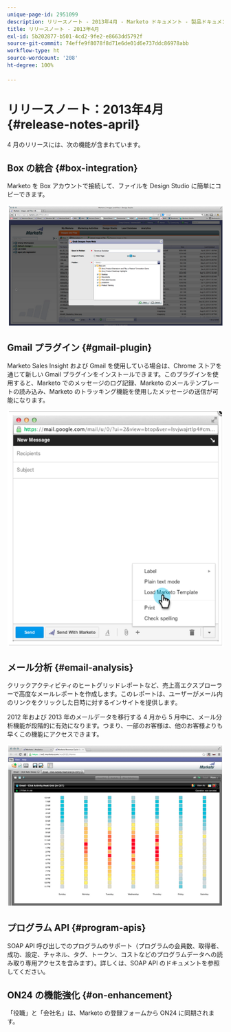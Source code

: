 ```yaml
---
unique-page-id: 2951099
description: リリースノート - 2013年4月 - Marketo ドキュメント - 製品ドキュメント
title: リリースノート - 2013年4月
exl-id: 5b202877-b501-4cd2-9fe2-e8663dd5792f
source-git-commit: 74effe9f8078f8d71e6de01d6e737ddc86978abb
workflow-type: ht
source-wordcount: '208'
ht-degree: 100%

---
```


# リリースノート：2013年4月 {#release-notes-april}

4 月のリリースには、次の機能が含まれています。

## Box の統合 {#box-integration}

Marketo を Box アカウントで接続して、ファイルを Design Studio に簡単にコピーできます。

![](assets/image2014-9-22-15-3a47-3a56.png)

## Gmail プラグイン {#gmail-plugin}

Marketo Sales Insight および Gmail を使用している場合は、Chrome ストアを通じて新しい Gmail プラグインをインストールできます。このプラグインを使用すると、Marketo でのメッセージのログ記録、Marketo のメールテンプレートの読み込み、Marketo のトラッキング機能を使用したメッセージの送信が可能になります。

![](assets/image2014-9-22-15-3a48-3a57.png)

## メール分析 {#email-analysis}

クリックアクティビティのヒートグリッドレポートなど、売上高エクスプローラーで高度なメールレポートを作成します。このレポートは、ユーザーがメール内のリンクをクリックした日時に対するインサイトを提供します。

2012 年および 2013 年のメールデータを移行する 4 月から 5 月中に、メール分析機能が段階的に有効になります。つまり、一部のお客様は、他のお客様よりも早くこの機能にアクセスできます。

![](assets/image2014-9-22-15-3a49-3a16.png)

## プログラム API {#program-apis}

SOAP API 呼び出しでのプログラムのサポート（プログラムの会員数、取得者、成功、設定、チャネル、タグ、トークン、コストなどのプログラムデータへの読み取り専用アクセスを含みます）。詳しくは、SOAP API のドキュメントを参照してください。

## ON24 の機能強化 {#on-enhancement}

「役職」と「会社名」は、Marketo の登録フォームから ON24 に同期されます。
